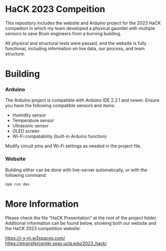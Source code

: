 # HaCK 2023 Compeition
This repository includes the website and Arduino project for the 2023 HaCK compeition in which my team developed a physical gauntlet with multiple sensors to save Bruin engineers from a burning building.

All physical and structural tests were passed, and the website is fully functional, including information on live data, our process, and team structure.

# Building
### Arduino
The Arduino project is compatible with Arduino IDE 2.2.1 and newer. Ensure you have the following compatible sensors and items:
- Humidity sensor
- Temperature sensor
- Ultrasonic sensor
- OLED screen
- Wi-Fi compatability (built-in Arduino function)

Modify circuit pins and Wi-Fi settings as needed in the project file.

### Website
Building either can be done with live-server automatically, or with the following command:
```
npm run dev
```

# More Information
Please check the file "HaCK Presentation" at the root of the project folder. Additional information can be found below, showing both our website and the HaCK 2023 competition website:

https://j-y-m.w3spaces.com/  
https://etransfercenter.seas.ucla.edu/2023_hack/
